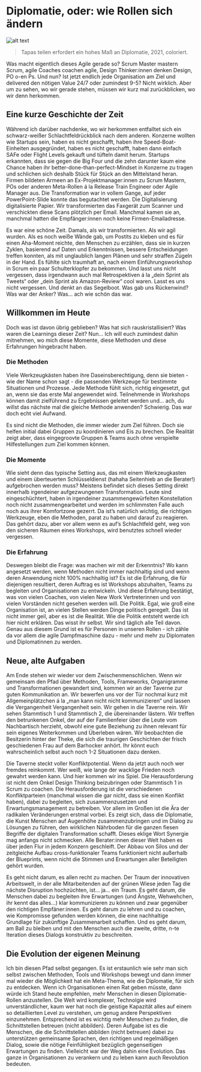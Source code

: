 # Diplomatie, oder: wie Rollen sich ändern

![alt text](../img/blog/2021-09-08-ralph.jpg "Tapas teilen erfordert ein hohes Maß an Diplomatie, 2021, coloriert.")
> Tapas teilen erfordert ein hohes Maß an Diplomatie, 2021, coloriert.

Was macht eigentlich dieses Agile gerade so? Scrum Master mastern Scrum, agile Coaches coachen agile, Design Thinker:innen denken Design, PO o-en Ps. Und nun? Ist jetzt endlich jede Organisation am Ziel und delivered den nötigen Value 24/7 oder zumindest 9-5? Nicht wirklich. Aber um zu sehen, wo wir gerade stehen, müssen wir kurz mal zurückblicken, wo wir denn herkommen.

## Eine kurze Geschichte der Zeit
Während ich darüber nachdenke, wo wir herkommen entfalltet sich ein schwarz-weißer Schlachtfeldrückblick nach dem anderen. Konzerne wollten wie Startups sein, haben es nicht geschafft, haben ihre Speed-Boat-Einheiten ausgegründet, haben es nicht geschafft, haben dann einfach SAFe oder Flight Levels gekauft und tüfteln damit herum. Startups erkannten, dass sie gegen die Big Four und die zehn darunter kaum eine Chance haben ihr better-done-than-perfect-Mindset in Konzerne zu tragen und schlichen sich deshalb Stück für Stück an den Mittelstand heran. Firmen bildeten Armeen an Ex-Projektmanager:innen zu Scrum Mastern, POs oder anderen Meta-Rollen á la Release Train Engineer oder Agile Manager aus. Die Transformation war in vollem Gange, auf jeder PowerPoint-Slide konnte das begutachtet werden. Die Digitalisierung digitalisierte Papier. Wir transformierten das Faxgerät zum Scanner und verschickten diese Scans plötzlich per Email. Manchmal kamen sie an, manchmal hatten die Empfänger:innen noch keine Firmen-Emailadresse.

Es war eine schöne Zeit. Damals, als wir transformierten. Als wir agil wurden. Als es noch weiße Wände gab, um Postits zu kleben und es für einen Aha-Moment reichte, den Menschen zu erzählen, dass sie in kurzen Zyklen, basierend auf Daten und Erkenntnissen, bessere Entscheidungen treffen konnten, als mit unglaublich langen Plänen und sehr straffen Zügeln in der Hand. Es fühlte sich traumhaft an, nach einem Einführungsworkshop in Scrum ein paar Schulterklopfer zu bekommen. Und lasst uns nicht vergessen, dass irgendwann auch mal Retrospektiven á la „dein Sprint als Tweets“ oder „dein Sprint als Amazon-Review“ cool waren. Lasst es uns nicht vergessen. Und denkt an das Segelboot. Was gab uns Rückenwind? Was war der Anker? Was... ach wie schön das war.

## Willkommen im Heute
Doch was ist davon übrig geblieben? Was hat sich rauskristallisiert? Was waren die Learnings dieser Zeit? Nun... Ich will euch zumindest dahin mitnehmen, wo mich diese Momente, diese Methoden und diese Erfahrungen hingebracht haben.
### Die Methoden
Viele Werkzeugkästen haben ihre Daseinsberechtigung, denn sie bieten - wie der Name schon sagt - die passenden Werkzeuge für bestimmte Situationen und Prozesse. Jede Methode fühlt sich, richtig eingesetzt, gut an, wenn sie das erste Mal angewendet wird. Teilnehmende in Workshops können damit zielführend zu Ergebnissen geleitet werden und... ach, du willst das nächste mal die gleiche Methode anwenden? Schwierig. Das war doch echt viel Aufwand.

Es sind nicht die Methoden, die immer wieder zum Ziel führen. Doch sie helfen initial dabei Gruppen zu koordinieren und Eis zu brechen. Die Realität zeigt aber, dass eingegroovte Gruppen & Teams auch ohne verspielte Hilfestellungen zum Ziel kommen können.

### Die Momente
Wie sieht denn das typische Setting aus, das mit einem Werkzeugkasten und einem überteuerten Schlüsseldienst (hahaha Seitenhieb an die Berater!) aufgebrochen werden muss? Meistens befindet sich dieses Setting direkt innerhalb irgendeiner aufgezwungenen Transformation. Leute sind eingeschüchtert, haben in irgendeiner zusammengewürfelten Konstellation noch nicht zusammengearbeitet und werden im schlimmsten Falle auch noch aus ihrer Komfortzone gezerrt. Da ist’s natürlich wichtig, die richtigen Werkzeuge, eben die Methoden, parat zu haben und darauf zu reagieren. Das gehört dazu, aber vor allem wenn es auf’s Schlachtfeld geht, weg von den sicheren Räumen eines Workshops, wird benutztes schnell wieder vergessen. 

### Die Erfahrung
Deswegen bleibt die Frage: was machen wir mit der Erkenntnis? Wo kann angesetzt werden, wenn Methoden nicht immer nachhaltig sind und wenn deren Anwendung nicht 100% nachhaltig ist? Es ist die Erfahrung, die für diejenigen resultiert, deren Auftrag es ist Workshops abzuhalten, Teams zu begleiten und Organisationen zu entwickeln. Und diese Erfahrung bestätigt, was von vielen Coaches, von vielen New Work Vertreterinnen und von vielen Vorständen nicht gesehen werden will. Die Politik. Egal, wie groß eine Organisation ist, an vielen Stellen werden Dinge politisch geregelt. Das ist nicht immer geil, aber es ist die Realität. Wie die Politik entsteht werde ich hier nicht erklären. Das wisst ihr selbst. Wir sind täglich alle Teil davon. Genau aus diesem Grund ist es für Personen in unseren Rollen - ich zähle da vor allem die agile Dampfmaschine dazu - mehr und mehr zu Diplomaten und Diplomatinnen zu werden. 

## Neue, alte Aufgaben
Am Ende stehen wir wieder vor dem Zwischenmenschlichen. Wenn wir gemeinsam den Pfad über Methoden, Tools, Frameworks, Organigramme und Transformationen gewandert sind, kommen wir an der Taverne zur guten Kommunikation an. Wir bewerfen uns vor der Tür nochmal kurz mit Allgemeinplätzchen á la „man kann nicht nicht kommunizieren“ und lassen die Vergangenheit Vergangenheit sein. Wir gehen in die Taverne rein. Wir sehen Stammtisch 1 und Stammtisch 2, die übereinander lästern. Wir treffen den betrunkenen Onkel, der auf der Familienfeier über die Leute vom Nachbartisch herzieht, obwohl eine gute Beziehung zu ihnen relevant für sein eigenes Weiterkommen und Überleben wären. Wir beobachten die Besitzerin hinter der Theke, die sich die traurigen Geschichten der frisch geschiedenen Frau auf dem Barhocker anhört. Ihr könnt euch wahrscheinlich selbst auch noch 1-2 Situationen dazu denken. 

Die Taverne steckt voller Konfliktpotential. Wenn da jetzt auch noch wer fremdes reinkommt. Wer weiß, wie lange der wacklige Frieden noch gewahrt werden kann. Und hier kommen wir ins Spiel. Die Herausforderung ist nicht dem Onkel Design Thinking beizubringen oder Stammtisch 1 in Scrum zu coachen. Die Herausforderung ist die verschiedenen Konfliktparteien (manchmal wissen die gar nicht, dass sie einen Konflikt haben), dabei zu begleiten, sich zusammenzusetzen und Erwartungsmanagement zu betreiben. Vor allem im Großen ist die Ära der radikalen Veränderungen erstmal vorbei. Es zeigt sich, dass die Diplomatie, die Kunst Menschen auf Augenhöhe zusammenzubringen und im Dialog zu Lösungen zu führen, den wirklichen Nährboden für die ganzen fiesen Begriffe der digitalen Transformation schafft. Dieses eklige Wort Synergie mag anfangs nicht schmecken. Alle Berater:innen dieser Welt haben es über jeden Flur in jedem Konzern geschleift. Der Abbau von Silos und der zeitgleiche Aufbau cross-funktionaler Teams funktioniert nicht außerhalb der Blueprints, wenn nicht die Stimmen und Erwartungen aller Beteiligten gehört wurden. 

Es geht nicht darum, es allen recht zu machen. Der Traum der innovativen Arbeitswelt, in der alle Mitarbeitenden auf der grünen Wiese jeden Tag die nächste Disruption hochzüchten, ist... ja... ein Traum. Es geht darum, die Menschen dabei zu begleiten ihre Erwartungen (und Ängste, Wehwehchen, ihr kennt das alles...) klar kommunizieren zu können und zwar gegenüber den richtigen Empfäner:innen. Es geht darum zu lehren und zu coachen, wie Kompromisse gefunden werden können, die eine nachhaltige Grundlage für zukünftige Zusammenarbeit schaffen. Und es geht darum, am Ball zu bleiben und mit den Menschen auch die zweite, dritte, n-te Iteration dieses Dialogs konstruktiv zu beschreiten. 

## Die Evolution der eigenen Meinung
Ich bin diesen Pfad selbst gegangen. Es ist erstaunlich wie sehr man sich selbst zwischen Methoden, Tools und Workshops bewegt und dann immer mal wieder die Möglichkeit hat ein Meta-Thema, wie die Diplomatie, für sich zu entdecken. Wenn ich Organisationen einen Rat geben müsste, dann würde ich Stand heute empfehlen, mehr Menschen in diesen Diplomatie-Rollen anzustellen. Die Welt wird komplexer, Technolgie wird unverständlicher, kaum wer hat noch die geistige Kapazität alles auf einem so detaillierten Level zu verstehen, um genug andere Perspektiven einzunehmen. Entsprechend ist es wichtig mehr Menschen zu finden, die Schnittstellen betreuen (nicht abbilden). Deren Aufgabe ist es die Menschen, die die Schnittstellen abbilden (nicht betreuen) dabei zu unterstützen gemeinsame Sprachen, den richtigen und regelmäßigen Dialog, sowie die nötige Feinfühligkeit bezüglich gegenseitigen Erwartungen zu finden. Vielleicht war der Weg dahin eine Evolution. Das ganze in Organisationen zu verankern und zu leben kann auch Revolution bedeuten.
